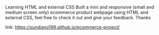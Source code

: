 Learning HTML and external CSS
Built a mini and responsive (small and medium screen only) ecommerce product webpage using HTML and external CSS, feel free to check it out and give your feedback. Thanks


link: https://sundiano199.github.io/ecommerce-project/
